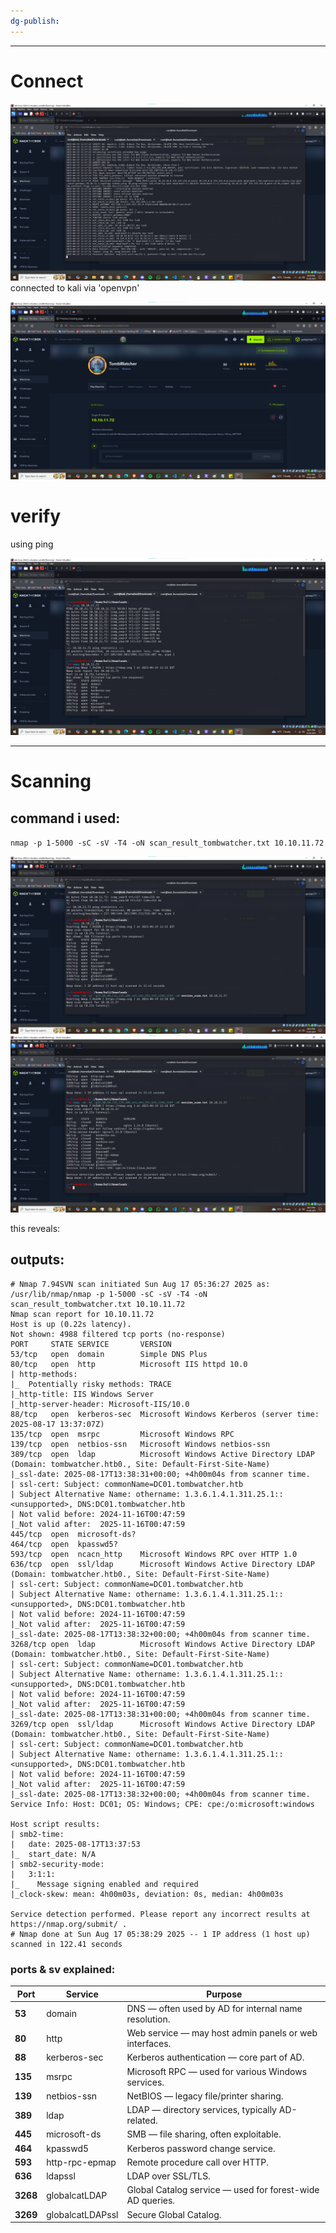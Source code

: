 ```yaml
---
dg-publish:
---
```

---
# Connect

![](../../_attachments/Pasted%20image%2020250619215037.png)
connected to kali via 'openvpn'

![](../../_attachments/Pasted%20image%2020250619215120.png)

# verify 
using ping

![](../../_attachments/Pasted%20image%2020250619215158.png)

---
# Scanning

## command i used:
`nmap -p 1-5000 -sC -sV -T4 -oN scan_result_tombwatcher.txt 10.10.11.72`

![](../../_attachments/Pasted%20image%2020250619215214.png)
![](../../_attachments/Pasted%20image%2020250619215227.png)

this reveals:

## outputs:


````
# Nmap 7.94SVN scan initiated Sun Aug 17 05:36:27 2025 as: /usr/lib/nmap/nmap -p 1-5000 -sC -sV -T4 -oN scan_result_tombwatcher.txt 10.10.11.72
Nmap scan report for 10.10.11.72
Host is up (0.22s latency).
Not shown: 4988 filtered tcp ports (no-response)
PORT     STATE SERVICE       VERSION
53/tcp   open  domain        Simple DNS Plus
80/tcp   open  http          Microsoft IIS httpd 10.0
| http-methods: 
|_  Potentially risky methods: TRACE
|_http-title: IIS Windows Server
|_http-server-header: Microsoft-IIS/10.0
88/tcp   open  kerberos-sec  Microsoft Windows Kerberos (server time: 2025-08-17 13:37:07Z)
135/tcp  open  msrpc         Microsoft Windows RPC
139/tcp  open  netbios-ssn   Microsoft Windows netbios-ssn
389/tcp  open  ldap          Microsoft Windows Active Directory LDAP (Domain: tombwatcher.htb0., Site: Default-First-Site-Name)
|_ssl-date: 2025-08-17T13:38:31+00:00; +4h00m04s from scanner time.
| ssl-cert: Subject: commonName=DC01.tombwatcher.htb
| Subject Alternative Name: othername: 1.3.6.1.4.1.311.25.1::<unsupported>, DNS:DC01.tombwatcher.htb
| Not valid before: 2024-11-16T00:47:59
|_Not valid after:  2025-11-16T00:47:59
445/tcp  open  microsoft-ds?
464/tcp  open  kpasswd5?
593/tcp  open  ncacn_http    Microsoft Windows RPC over HTTP 1.0
636/tcp  open  ssl/ldap      Microsoft Windows Active Directory LDAP (Domain: tombwatcher.htb0., Site: Default-First-Site-Name)
| ssl-cert: Subject: commonName=DC01.tombwatcher.htb
| Subject Alternative Name: othername: 1.3.6.1.4.1.311.25.1::<unsupported>, DNS:DC01.tombwatcher.htb
| Not valid before: 2024-11-16T00:47:59
|_Not valid after:  2025-11-16T00:47:59
|_ssl-date: 2025-08-17T13:38:32+00:00; +4h00m04s from scanner time.
3268/tcp open  ldap          Microsoft Windows Active Directory LDAP (Domain: tombwatcher.htb0., Site: Default-First-Site-Name)
| ssl-cert: Subject: commonName=DC01.tombwatcher.htb
| Subject Alternative Name: othername: 1.3.6.1.4.1.311.25.1::<unsupported>, DNS:DC01.tombwatcher.htb
| Not valid before: 2024-11-16T00:47:59
|_Not valid after:  2025-11-16T00:47:59
|_ssl-date: 2025-08-17T13:38:31+00:00; +4h00m04s from scanner time.
3269/tcp open  ssl/ldap      Microsoft Windows Active Directory LDAP (Domain: tombwatcher.htb0., Site: Default-First-Site-Name)
| ssl-cert: Subject: commonName=DC01.tombwatcher.htb
| Subject Alternative Name: othername: 1.3.6.1.4.1.311.25.1::<unsupported>, DNS:DC01.tombwatcher.htb
| Not valid before: 2024-11-16T00:47:59
|_Not valid after:  2025-11-16T00:47:59
|_ssl-date: 2025-08-17T13:38:32+00:00; +4h00m04s from scanner time.
Service Info: Host: DC01; OS: Windows; CPE: cpe:/o:microsoft:windows

Host script results:
| smb2-time: 
|   date: 2025-08-17T13:37:53
|_  start_date: N/A
| smb2-security-mode: 
|   3:1:1: 
|_    Message signing enabled and required
|_clock-skew: mean: 4h00m03s, deviation: 0s, median: 4h00m03s

Service detection performed. Please report any incorrect results at https://nmap.org/submit/ .
# Nmap done at Sun Aug 17 05:38:29 2025 -- 1 IP address (1 host up) scanned in 122.41 seconds
````


### ports & sv explained:

| Port     | Service          | Purpose                                                   |
| -------- | ---------------- | --------------------------------------------------------- |
| **53**   | domain           | DNS — often used by AD for internal name resolution.      |
| **80**   | http             | Web service — may host admin panels or web interfaces.    |
| **88**   | kerberos-sec     | Kerberos authentication — core part of AD.                |
| **135**  | msrpc            | Microsoft RPC — used for various Windows services.        |
| **139**  | netbios-ssn      | NetBIOS — legacy file/printer sharing.                    |
| **389**  | ldap             | LDAP — directory services, typically AD-related.          |
| **445**  | microsoft-ds     | SMB — file sharing, often exploitable.                    |
| **464**  | kpasswd5         | Kerberos password change service.                         |
| **593**  | http-rpc-epmap   | Remote procedure call over HTTP.                          |
| **636**  | ldapssl          | LDAP over SSL/TLS.                                        |
| **3268** | globalcatLDAP    | Global Catalog service — used for forest-wide AD queries. |
| **3269** | globalcatLDAPssl | Secure Global Catalog.                                    |

# 